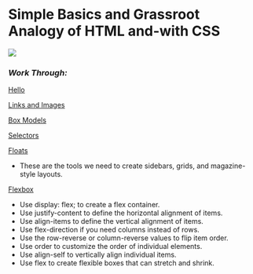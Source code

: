 <h1>Simple Basics and Grassroot Analogy of HTML and-with CSS</h1>

<img src='https://www.ionos.com/digitalguide/fileadmin/_processed_/0/d/csm_html-tagst_d63ed637fb.jpg'/>

<h3><em>Work Through:</em></h3>

<a href='https://github.com/Captncarty/HTML-basics_css/tree/master/hello-css'>Hello</a>

<a href='https://github.com/Captncarty/HTML-basics_css/tree/master/links-and-images'>Links and Images</a>

<a href='https://github.com/Captncarty/HTML-basics_css/tree/master/css-box-models'>Box Models</a>

<a href='https://github.com/Captncarty/HTML-basics_css/tree/master/css-selectors'>Selectors</a>

<a href='https://github.com/Captncarty/HTML-basics_css/tree/master/floats'>Floats</a>
<ul>
  <li>These are the tools we need to create sidebars, grids, and magazine-style layouts.</li>
</ul>

<a href='https://github.com/Captncarty/HTML-basics_css/tree/master/flexbox'>Flexbox</a>
<ul>
    <li>Use display: flex; to create a flex container.</li>
    <li>Use justify-content to define the horizontal alignment of items.</li>
    <li>Use align-items to define the vertical alignment of items.</li>
    <li>Use flex-direction if you need columns instead of rows.</li>
    <li>Use the row-reverse or column-reverse values to flip item order.</li>
    <li>Use order to customize the order of individual elements.</li>
    <li>Use align-self to vertically align individual items.</li>
    <li>Use flex to create flexible boxes that can stretch and shrink.</li>
</ul>
